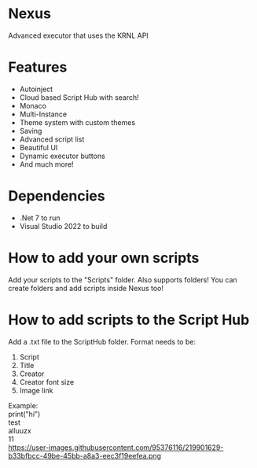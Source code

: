 # Nexus
Advanced executor that uses the KRNL API

# Features
* Autoinject
* Cloud based Script Hub with search!
* Monaco
* Multi-Instance
* Theme system with custom themes
* Saving
* Advanced script list
* Beautiful UI
* Dynamic executor buttons
* And much more!

# Dependencies
* .Net 7 to run
* Visual Studio 2022 to build

# How to add your own scripts
Add your scripts to the "Scripts" folder.
Also supports folders!
You can create folders and add scripts inside Nexus too!

# How to add scripts to the Script Hub
Add a .txt file to the ScriptHub folder. Format needs to be:
1. Script
2. Title
3. Creator
4. Creator font size
5. Image link

Example: <br />
print("hi") <br />
test <br />
alluuzx <br />
11 <br />
https://user-images.githubusercontent.com/95376116/219901629-b33bfbcc-49be-45bb-a8a3-eec3f19eefea.png <br />
